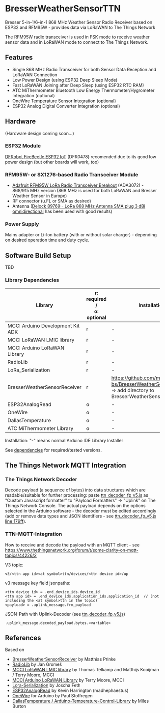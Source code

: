 # BresserWeatherSensorTTN
Bresser 5-in-1/6-in-1 868 MHz Weather Sensor Radio Receiver based on ESP32 and RFM95W - provides data via LoRaWAN to The Things Network

The RFM95W radio transceiver is used in FSK mode to receive weather sensor data and in LoRaWAN mode to connect to The Things Network.

## Features
* Single 868 MHz Radio Transceiver for both Sensor Data Reception and LoRaWAN Connection
* Low Power Design (using ESP32 Deep Sleep Mode)
* Fast LoRaWAN Joining after Deep Sleep (using ESP32 RTC RAM)
* ATC MiThermometer Bluetooth Low Energy Thermometer/Hygrometer Integration (optional)
* OneWire Temperature Sensor Integration (optional)
* ESP32 Analog Digital Converter Integration (optional)

## Hardware
(Hardware design coming soon...)

### ESP32 Module
[DFRobot FireBeetle ESP32 IoT](https://www.dfrobot.com/product-1590.html) (DFR0478) recomended due to its good low power design (but other boards will work, too)

### RFM95W- or SX1276-based Radio Transceiver Module

* [Adafruit RFM95W LoRa Radio Transceiver Breakout](https://www.adafruit.com/product/3072) (ADA3072) - 868/915 MHz version (868 MHz is used for both LoRaWAN and Bresser Weather Sensor in Europe)
* RF connector (u.FL or SMA as desired)
* Antenna ([Delock 89769 - LoRa 868 MHz Antenna SMA plug 3 dBi omnidirectional](https://www.delock.de/produkt/89769/merkmale.html?setLanguage=en) has been used with good results)

### Power Supply
Mains adapter or Li-Ion battery (with or without solar charger) - depending on desired operation time and duty cycle.

## Software Build Setup
TBD

### Library Dependencies

| Library                          | r: required /<br>o: optional | Installation |
| -------------------------------- | ---------------------------- | ------------ |
| MCCI Arduino Development Kit ADK | r                            | - |
| MCCI LoRaWAN LMIC library        | r                            | - |
| MCCI Arduino LoRaWAN Library     | r                            | - |
| RadioLib                         | r                            | - |
| LoRa_Serialization               | r                            | - |
| BresserWeatherSensorReceiver     | r                            | https://github.com/matthias-bs/BresserWeatherSensorReceiver<br>=> add directory to BresserWeatherSensorTTN/src                                          |
| ESP32AnalogRead                  | o                            | - |
| OneWire                          | o                            | - |
| DallasTemperature                | o                            | - |
| ATC MiThermometer Library        | o                            | - |

Installation: "-" means normal Arduino IDE Library Installer 

See [dependencies](https://github.com/matthias-bs/BresserWeatherSensorTTN/network/dependencies) for required/tested versions.

## The Things Network MQTT Integration

### The Things Network Decoder

Decode payload (a sequence of bytes) into data structures which are readable/suitable for further processing:
paste [ttn_decoder_fp_v5.js](ttn_decoder_fp_v5.js) as "Custom Javascript formatter" to "Payload Formatters" -> "Uplink" on The Things Network Console.
The actual payload depends on the options selected in the Arduino software - the decoder must be edited accordingly (add or remove data types and JSON identifiers - see [ttn_decoder_fp_v5.js line 179ff](https://github.com/matthias-bs/BresserWeatherSensorTTN/blob/ddd31a492c2f7360aebf46bc1e2455fcd78e1da9/ttn_decoder_fp_v5.js#L179)).

### TTN-MQTT-Integration

How to receive and decode the payload with an MQTT client -
see https://www.thethingsnetwork.org/forum/t/some-clarity-on-mqtt-topics/44226/2

V3 topic:

`v3/<ttn app id><at symbol>ttn/devices/<ttn device id>/up`

  
v3 message key field jsonpaths:
  
```
<ttn device id> = .end_device_ids.device_id
<ttn app id> = .end_device_ids.application_ids.application_id  // (not including the <at symbol>ttn in the topic)
<payload> = .uplink_message.frm_payload
```  


JSON-Path with Uplink-Decoder (see [ttn_decoder_fp_v5.js](ttn_decoder_fp_v5.js))

`.uplink_message.decoded_payload.bytes.<variable>`

## References

Based on
* [BresserWeatherSensorReceiver](https://github.com/matthias-bs/BresserWeatherSensorReceiver) by Matthias Prinke
* [RadioLib](https://github.com/jgromes/RadioLib) by Jan Gromeš
* [MCCI LoRaWAN LMIC library](https://github.com/mcci-catena/arduino-lmic) by Thomas Telkamp and Matthijs Kooijman / Terry Moore, MCCI
* [MCCI Arduino LoRaWAN Library](https://github.com/mcci-catena/arduino-lorawan) by Terry Moore, MCCI
* [Lora-Serialization](https://github.com/thesolarnomad/lora-serialization) by Joscha Feth
* [ESP32AnalogRead](https://github.com/madhephaestus/ESP32AnalogRead) by Kevin Harrington (madhephaestus)
* [OneWire](https://github.com/PaulStoffregen/OneWire) for Arduino by Paul Stoffregen
* [DallasTemperature / Arduino-Temperature-Control-Library](https://github.com/milesburton/Arduino-Temperature-Control-Library) by Miles Burton 
